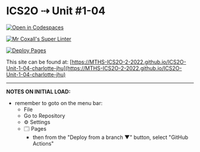 # ICS2O ⇢ Unit #1-04

[![Open in Codespaces](https://classroom.github.com/assets/launch-codespace-f4981d0f882b2a3f0472912d15f9806d57e124e0fc890972558857b51b24a6f9.svg)](https://classroom.github.com/open-in-codespaces?assignment_repo_id=10167162)

[![Mr Coxall's Super Linter](https://github.com/MTHS-ICS2O-2-2022/ICS2O-Unit-1-04-charlotte-jhu/workflows/Mr%20Coxall's%20Super%20Linter/badge.svg)](https://github.com/MTHS-ICS2O-2-2022/ICS2O-Unit-1-04-charlotte-jhu/actions)

[![Deploy Pages](https://github.com/MTHS-ICS2O-2-2022/ICS2O-Unit-1-04-charlotte-jhu/workflows/Deploy%20Pages/badge.svg)](https://github.com/MTHS-ICS2O-2-2022/ICS2O-Unit-1-04-charlotte-jhu/actions)

This site can be found at: [https://MTHS-ICS2O-2-2022.github.io/ICS2O-Unit-1-04-charlotte-jhu](https://MTHS-ICS2O-2-2022.github.io/ICS2O-Unit-1-04-charlotte-jhu)

---

**NOTES ON INITIAL LOAD:**
- remember to goto on the menu bar:
  - File
  - Go to Repository
  - ⚙ Settings
  - 🗔 Pages
    - then from the "Deploy from a branch ▼" button, select "GitHub Actions"
